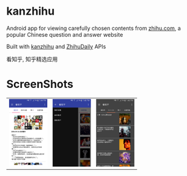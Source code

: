 # kanzhihu 


Android app for viewing carefully chosen contents from [zhihu.com](http://www.zhihu.com), a popular Chinese question and answer website

Built with [kanzhihu](http://www.kanzhihu.com/api-document) and [ZhihuDaily](https://github.com/izzyleung/ZhihuDailyPurify/wiki/知乎日报-API-分析) APIs

看知乎, 知乎精选应用

# ScreenShots



<table>
<tr>
<td><img width="100px" src="https://github.com/junzew/kanzhihu/raw/master/screenshots/device-2016-09-24-134430.png" /></td>
<td><img width="100px" src="https://github.com/junzew/kanzhihu/raw/master/screenshots/device-2016-09-24-134615.png" /></td>
<td><img width="100px" src="https://github.com/junzew/kanzhihu/raw/master/screenshots/device-2016-09-24-134641.png" /></td>
</tr>
</table>


